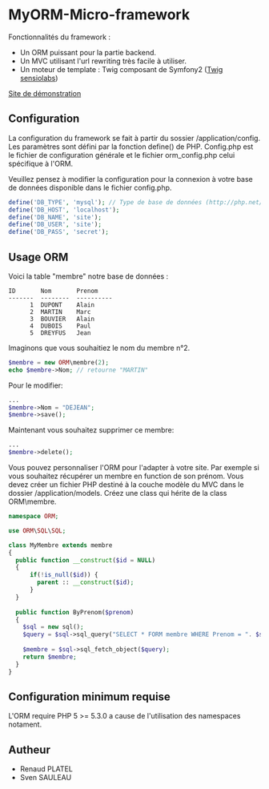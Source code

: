 # MyORM-Micro-framework

Fonctionnalités du framework :
- Un ORM puissant pour la partie backend.
- Un MVC utilisant l'url rewriting très facile à utiliser.
- Un moteur de template : Twig composant de Symfony2 ([Twig sensiolabs](http://twig.sensiolabs.org/))

[Site de démonstration](http://orm.sandbox.xtuc.net/)

## Configuration

La configuration du framework se fait à partir du sossier /application/config. Les paramètres sont défini par la fonction define() de PHP. Config.php est le fichier de configuration générale et le fichier orm_config.php celui spécifique à l'ORM.

Veuillez pensez à modifier la configuration pour la connexion à votre base de données disponible dans le fichier config.php.
```php
define('DB_TYPE', 'mysql'); // Type de base de données (http://php.net/manual/fr/pdo.drivers.php)
define('DB_HOST', 'localhost');
define('DB_NAME', 'site');
define('DB_USER', 'site');
define('DB_PASS', 'secret'); 
```

## Usage ORM

Voici la table "membre" notre base de données :

```
ID       Nom       Prenom 
-------  --------  ---------- 
      1  DUPONT    Alain 
      2  MARTIN    Marc
      3  BOUVIER   Alain
      4  DUBOIS    Paul
      5  DREYFUS   Jean 
```

Imaginons que vous souhaitiez le nom du membre n°2.

```php
$membre = new ORM\membre(2);
echo $membre->Nom; // retourne "MARTIN"
```

Pour le modifier:
```php
...
$membre->Nom = "DEJEAN";
$membre->save();
```
Maintenant vous souhaitez supprimer ce membre:
```php
...
$membre->delete();
```

Vous pouvez personnaliser l'ORM pour l'adapter à votre site. Par exemple si vous souhaitez récupérer un membre en function de son prénom. Vous devez créer un fichier PHP destiné à la couche modèle du MVC dans le dossier /application/models. Créez une class qui hérite de la class ORM\membre.
```php
namespace ORM;

use ORM\SQL\SQL;

class MyMembre extends membre
{
  public function __construct($id = NULL)
  {
      if(!is_null($id)) {
        parent :: __construct($id);
      }
  }
  
  public function ByPrenom($prenom)
  {
    $sql = new sql();
    $query = $sql->sql_query("SELECT * FORM membre WHERE Prenom = ". $sql->quote($prenom) . " LIMIT 1");
    
    $membre = $sql->sql_fetch_object($query);
    return $membre;
  }
}
```

## Configuration minimum requise

L'ORM require PHP 5 >= 5.3.0 a cause de l'utilisation des namespaces notament. 

## Autheur
- Renaud PLATEL
- Sven SAULEAU
